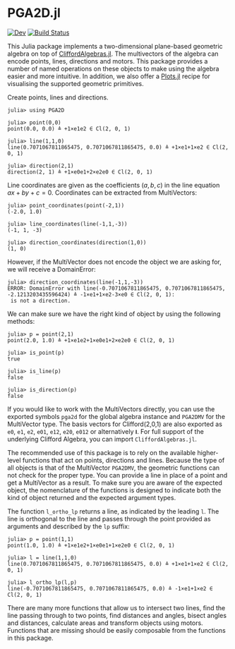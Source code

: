 # PGA2D.jl

[![Dev](https://img.shields.io/badge/docs-dev-blue.svg)](https://ATell-SoundTheory.github.io/PGA2D.jl/dev)
[![Build Status](https://github.com/ATell-SoundTheory/PGA2D.jl/workflows/CI/badge.svg)](https://github.com/ATell-SoundTheory/PGA2D.jl/actions)

This Julia package implements a two-dimensional plane-based geometric algebra on top of [CliffordAlgebras.jl](https://github.com/ATell-SoundTheory/CliffordAlgebras.jl). The multivectors of the algebra can encode points, lines, directions and motors. This package provides a number of named operations on these objects to make using the algebra easier and more intuitive. In addition, we also offer a [Plots.jl](http://docs.juliaplots.org/latest/) recipe for visualising the supported geometric primitives.

Create points, lines and directions.
```
julia> using PGA2D

julia> point(0,0)
point(0.0, 0.0) ≜ +1×e1e2 ∈ Cl(2, 0, 1)

julia> line(1,1,0)
line(0.7071067811865475, 0.7071067811865475, 0.0) ≜ +1×e1+1×e2 ∈ Cl(2, 0, 1)

julia> direction(2,1)
direction(2, 1) ≜ +1×e0e1+2×e2e0 ∈ Cl(2, 0, 1)
```

Line coordinates are given as the coefficients $(a,b,c)$ in the line equation $a x + b y + c = 0$. Coordinates can be extracted from MultiVectors:

```
julia> point_coordinates(point(-2,1))
(-2.0, 1.0)

julia> line_coordinates(line(-1,1,-3))
(-1, 1, -3)

julia> direction_coordinates(direction(1,0))
(1, 0)
```

However, if the MultiVector does not encode the object we are asking for, we will receive a DomainError:

```
julia> direction_coordinates(line(-1,1,-3))
ERROR: DomainError with line(-0.7071067811865475, 0.7071067811865475, -2.1213203435596424) ≜ -1×e1+1×e2-3×e0 ∈ Cl(2, 0, 1):
 is not a direction.
```

We can make sure we have the right kind of object by using the following methods:

```
julia> p = point(2,1)
point(2.0, 1.0) ≜ +1×e1e2+1×e0e1+2×e2e0 ∈ Cl(2, 0, 1)

julia> is_point(p)
true

julia> is_line(p)
false

julia> is_direction(p)
false
```

If you would like to work with the MultiVectors directly, you can use the exported symbols `pga2d` for the global algebra instance and `PGA2DMV` for the MultiVector type. The basis vectors for Clifford(2,0,1) are also exported as `e0`, `e1`, `e2`, `e01`, `e12`, `e20`, `e012` or alternatively `𝐈`. For full support of the underlying Clifford Algebra, you can import `CliffordAlgebras.jl`.

The recommended use of this package is to rely on the available higher-level functions that act on points, directions and lines. Because the type of all objects is that of the MultiVector `PGA2DMV`, the geometric functions can not check for the proper type. You can provide a line in place of a point and get a MultiVector as a result. To make sure you are aware of the expected object, the nomenclature of the functions is designed to indicate both the kind of object returned and the expected argument types.

The function `l_ortho_lp` returns a line, as indicated by the leading `l`. The line is orthogonal to the line and passes through the point provided as arguments and described by the `lp` suffix:

```
julia> p = point(1,1)
point(1.0, 1.0) ≜ +1×e1e2+1×e0e1+1×e2e0 ∈ Cl(2, 0, 1)

julia> l = line(1,1,0)
line(0.7071067811865475, 0.7071067811865475, 0.0) ≜ +1×e1+1×e2 ∈ Cl(2, 0, 1)

julia> l_ortho_lp(l,p)
line(-0.7071067811865475, 0.7071067811865475, 0.0) ≜ -1×e1+1×e2 ∈ Cl(2, 0, 1)
```

There are many more functions that allow us to intersect two lines, find the line passing through to two points, find distances and angles, bisect angles and distances, calculate areas and transform objects using motors. Functions that are missing should be easily composable from the functions in this package.


